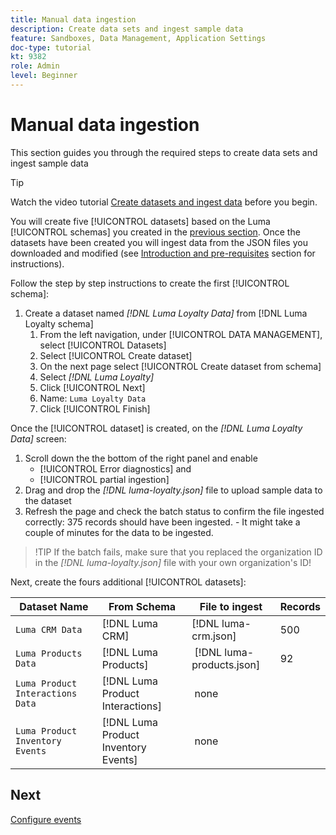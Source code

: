 ```yaml
---
title: Manual data ingestion
description: Create data sets and ingest sample data
feature: Sandboxes, Data Management, Application Settings
doc-type: tutorial
kt: 9382
role: Admin
level: Beginner
---
```


# Manual data ingestion

This section guides you through the required steps to create data sets and ingest sample data

>[!TIP]
>
> Watch the video tutorial [Create datasets and ingest data](/help/set-up-data/create-datasets-and-ingest-data.md) before you begin.

 You will create five [!UICONTROL datasets] based on the Luma [!UICONTROL schemas] you created in the [previous section](/help/tutorial-configure-a-training-sandbox/manual-data-set-up.md). Once the datasets have been created you will ingest data from the JSON files you downloaded and modified (see [Introduction and pre-requisites](/help/tutorial-configure-a-training-sandbox/introduction-and-pre-requisites.md) section for instructions).

Follow the step by step instructions to create the first [!UICONTROL schema]:

1. Create a dataset named *[!DNL Luma Loyalty Data]* from [!DNL Luma Loyalty schema]
   1. From the left navigation, under [!UICONTROL DATA MANAGEMENT], select [!UICONTROL Datasets]
   2. Select [!UICONTROL Create dataset]
   3. On the next page select [!UICONTROL Create dataset from schema]
   4. Select *[!DNL Luma Loyalty]*
   5. Click [!UICONTROL Next]
   6. Name: `Luma Loyalty Data`
   7. Click [!UICONTROL Finish]
  
Once the [!UICONTROL dataset] is created, on the *[!DNL Luma Loyalty Data]* screen:

1. Scroll down the the bottom of  the right panel and enable
    * [!UICONTROL Error diagnostics] and
    * [!UICONTROL partial ingestion]
2. Drag and drop the *[!DNL luma-loyalty.json]* file to upload sample data to the dataset
3. Refresh the page and check the batch status to confirm the file ingested correctly: 375 records should have been ingested. - It might take a couple of minutes for the data to be ingested.

>!TIP
>If the batch fails, make sure that you replaced the organization ID in the *[!DNL luma-loyalty.json]* file with your own organization's ID!

Next, create the fours additional [!UICONTROL datasets]:

| Dataset Name                         | From Schema                         | File to ingest              | Records |
| -------------------------------------| ----------------------------------- | ----------------------------| ------- |
| `Luma CRM Data`                 | [!DNL Luma CRM]              | [!DNL luma-crm.json]        | 500     |
| `Luma Products Data`            | [!DNL Luma Products]                |  [!DNL luma-products.json]  | 92      |
| `Luma Product Interactions Data`| [!DNL Luma Product Interactions]    |   none      |      |
|`Luma Product Inventory Events` | [!DNL Luma Product Inventory Events]|  none       |    |

## Next

[Configure events](/help/tutorial-configure-a-training-sandbox/configure-events.md)
